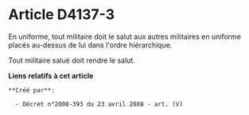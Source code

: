 # Article D4137-3

En uniforme, tout militaire doit le salut aux autres militaires en uniforme placés au-dessus de lui dans l'ordre
hiérarchique.

Tout militaire salué doit rendre le salut.

**Liens relatifs à cet article**

	**Créé par**:

	  - Décret n°2008-393 du 23 avril 2008 - art. (V)
